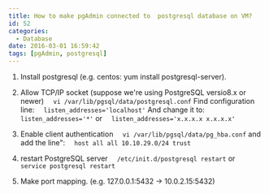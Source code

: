 ```yaml
---
title: How to make pgAdmin connected to  postgresql database on VM?
id: 52
categories:
  - Database
date: 2016-03-01 16:59:42
tags: [pgAdmin, postgresql]
---
```


1. Install postgresql (e.g. centos: yum install postgresql-server).

2. Allow TCP/IP socket (suppose we're using PostgreSQL versio8.x or newer)
`  vi /var/lib/pgsql/data/postgresql.conf`
Find configuration line:
`  listen_addresses='localhost'`
And change it to:
`  listen_addresses='*'`
or
`  listen_addresses='x.x.x.x x.x.x.x'`

3. Enable client authentication
`  vi /var/lib/pgsql/data/pg_hba.conf`
and add the line":
`  host all all 10.10.29.0/24 trust`

4. restart PostgreSQL server
`  /etc/init.d/postgresql restart`
or
`  service postgresql restart`

5. Make port mapping. (e.g. 127.0.0.1:5432 -&gt; 10.0.2.15:5432)